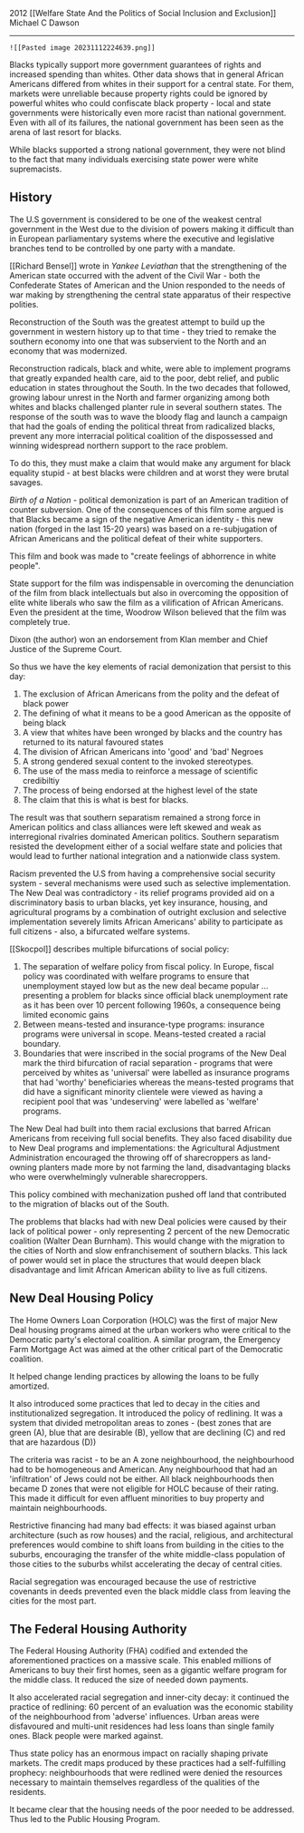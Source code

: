 2012 [[Welfare State And the Politics of Social Inclusion and Exclusion]] Michael C Dawson

---

```ad-abstract
![[Pasted image 20231112224639.png]]
```

Blacks typically support more government guarantees of rights and increased spending than whites. Other data shows that in general African Americans differed from whites in their support for a central state. For them, markets were unreliable because property rights could be ignored by powerful whites who could confiscate black property - local and state governments were historically even more racist than national government. Even with all of its failures, the national government has been seen as the arena of last resort for blacks.

While blacks supported a strong national government, they were not blind to the fact that many individuals exercising state power were white supremacists.

## History

The U.S government is considered to be one of the weakest central government in the West due to the division of powers making it difficult than in European parliamentary systems where the executive and legislative branches tend to be controlled by one party with a mandate.

[[Richard Bensel]] wrote in *Yankee Leviathan* that the strengthening of the American state occurred with the advent of the Civil War - both the Confederate States of American and the Union responded to the needs of war making by strengthening the central state apparatus of their respective polities.

Reconstruction of the South was the greatest attempt to build up the government in western history up to that time - they tried to remake the southern economy into one that was subservient to the North and an economy that was modernized.

Reconstruction radicals, black and white, were able to implement programs that greatly expanded health care, aid to the poor, debt relief, and public education in states throughout the South.  In the two decades that followed, growing labour unrest in the North and farmer organizing among both whites and blacks challenged planter rule in several southern states. The response of the south was to wave the bloody flag and launch a campaign that had the goals of ending the political threat from radicalized blacks, prevent any more interracial political coalition of the dispossessed and winning widespread northern support to the race problem.

To do this, they must make a claim that would make any argument for black equality stupid - at best blacks were children and at worst they were brutal savages. 

*Birth of a Nation* - political demonization is part of an American tradition of counter subversion. One of the consequences of this film some argued is that Blacks became a sign of the negative American identity - this new nation (forged in the last 15-20 years) was based on a re-subjugation of African Americans and the political defeat of their white supporters.

This film and book was made to "create feelings of abhorrence in white people".

State support for the film was indispensable in overcoming the denunciation of the film from black intellectuals but also in overcoming the opposition of elite white liberals who saw the film as a vilification of African Americans. Even the president at the time, Woodrow Wilson believed that the film was completely true.

Dixon (the author) won an endorsement from Klan member and Chief Justice of the Supreme Court.

So thus we have the key elements of racial demonization that persist to this day:
1. The exclusion of African Americans from the polity and the defeat of black power
2. The defining of what it means to be a good American as the opposite of being black
3. A view that whites have been wronged by blacks and the country has returned to its natural favoured states
4. The division of African Americans into 'good' and 'bad' Negroes
5. A strong gendered sexual content to the invoked stereotypes.
6. The use of the mass media to reinforce a message of scientific credibiltiy
7. The process of being endorsed at the highest level of the state
8. The claim that this is what is best for blacks.

The result was that southern separatism remained a strong force in American politics and class alliances were left skewed and weak as interregional rivalries dominated American politics. Southern separatism resisted the development either of a social welfare state and policies that would lead to further national integration and a nationwide class system.

Racism prevented the U.S from having a comprehensive social security system - several mechanisms were used such as selective implementation. The New Deal was contradictory - its relief programs provided aid on a discriminatory basis to urban blacks, yet key insurance, housing, and agricultural programs by a combination of outright exclusion and selective implementation severely limits African Americans' ability to participate as full citizens - also, a bifurcated welfare systems.

[[Skocpol]] describes multiple bifurcations of social policy:
1. The separation of welfare policy from fiscal policy. In Europe, fiscal policy was coordinated with welfare programs to ensure that unemployment stayed low but as the new deal became popular ... presenting a problem for blacks since official black unemployment rate as it has been over 10 percent following 1960s, a consequence being limited economic gains
2. Between means-tested and insurance-type programs: insurance programs were universal in scope. Means-tested created a racial boundary.
3. Boundaries that were inscribed in the social programs of the New Deal mark the third bifurcation of racial separation - programs that were perceived by whites as 'universal' were labelled as insurance programs that had 'worthy' beneficiaries whereas the means-tested programs that did have a significant minority clientele were viewed as having a recipient pool that was 'undeserving' were labelled as 'welfare' programs. 

The New Deal had built into them racial exclusions that barred African Americans from receiving full social benefits. They also faced disability due to New Deal programs and implementations: the Agricultural Adjustment Administration encouraged the throwing off of sharecroppers as land-owning planters made more by not farming the land, disadvantaging blacks who were overwhelmingly vulnerable sharecroppers.

This policy combined with mechanization pushed off land that contributed to the migration of blacks out of the South.

The problems that blacks had with new Deal policies were caused by their lack of political power - only representing 2 percent of the new Democratic coalition (Walter Dean Burnham). This would change with the migration to the cities of North and slow enfranchisement of southern blacks. This lack of power would set in place the structures that would deepen black disadvantage and limit African American ability to live as full citizens.

## New Deal Housing Policy

The Home Owners Loan Corporation (HOLC) was the first of major New Deal housing programs aimed at the urban workers who were critical to the Democratic party's electoral coalition. A similar program, the Emergency Farm Mortgage Act was aimed at the other critical part of the Democratic coalition.

It helped change lending practices by allowing the loans to be fully amortized.

It also introduced some practices that led to decay in the cities and institutionalized segregation. It introduced the policy of redlining. It was a system that divided metropolitan areas to zones - (best zones that are green (A), blue that are desirable (B), yellow that are declining (C) and red that are hazardous (D))

The criteria was racist - to be an A zone neighbourhood, the neighbourhood had to be homogeneous and American. Any neighbourhood that had an 'infiltration' of Jews could not be either. All black neighbourhoods then became D zones that were not eligible for HOLC because of their rating. This made it difficult for even affluent minorities to buy property and maintain neighbourhoods.

Restrictive financing had many bad effects: it was biased against urban architecture (such as row houses) and the racial, religious, and architectural preferences would combine to shift loans from building in the cities to the suburbs, encouraging the transfer of the white middle-class population of those cities to the suburbs whilst accelerating the decay of central cities.

Racial segregation was encouraged because the use of restrictive covenants in deeds prevented even the black middle class from leaving the cities for the most part.

## The Federal Housing Authority

The Federal Housing Authority (FHA) codified and extended the aforementioned practices on a massive scale. This enabled millions of Americans to buy their first homes, seen as a gigantic welfare program for the middle class. It reduced the size of needed down payments.

It also accelerated racial segregation and inner-city decay: it continued the practice of redlining: 60 percent of an evaluation was the economic stability of the neighbourhood from 'adverse' influences. Urban areas were disfavoured and multi-unit residences had less loans than single family ones. Black people were marked against.

Thus state policy has an enormous impact on racially shaping private markets. The credit maps produced by these practices had a self-fulfilling prophecy: neighbourhoods that were redlined were denied the resources necessary to maintain themselves regardless of the qualities of the residents.

It became clear that the housing needs of the poor needed to be addressed. Thus led to the Public Housing Program.